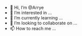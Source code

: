 - 👋 Hi, I’m @Arrye
- 👀 I’m interested in ...
- 🌱 I’m currently learning ...
- 💞️ I’m looking to collaborate on ...
- 📫 How to reach me ...

<!---
Arrye/Arrye is a ✨ special ✨ repository because its `README.md` (this file) appears on your GitHub profile.
You can click the Preview link to take a look at your changes.
--->

